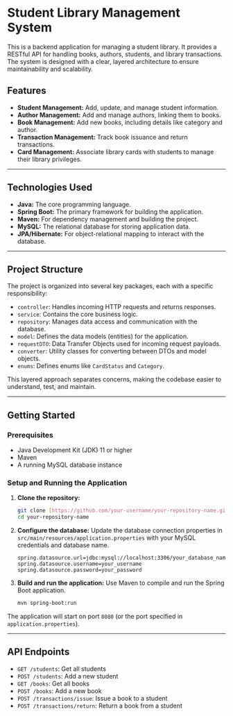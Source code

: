 # Student Library Management System

This is a backend application for managing a student library. It provides a RESTful API for handling books, authors, students, and library transactions. The system is designed with a clear, layered architecture to ensure maintainability and scalability.

## Features

* **Student Management:** Add, update, and manage student information.
* **Author Management:** Add and manage authors, linking them to books.
* **Book Management:** Add new books, including details like category and author.
* **Transaction Management:** Track book issuance and return transactions.
* **Card Management:** Associate library cards with students to manage their library privileges.

---

## Technologies Used

* **Java:** The core programming language.
* **Spring Boot:** The primary framework for building the application.
* **Maven:** For dependency management and building the project.
* **MySQL:** The relational database for storing application data.
* **JPA/Hibernate:** For object-relational mapping to interact with the database.

---

## Project Structure

The project is organized into several key packages, each with a specific responsibility:

* `controller`: Handles incoming HTTP requests and returns responses.
* `service`: Contains the core business logic.
* `repository`: Manages data access and communication with the database.
* `model`: Defines the data models (entities) for the application.
* `requestDTO`: Data Transfer Objects used for incoming request payloads.
* `converter`: Utility classes for converting between DTOs and model objects.
* `enums`: Defines enums like `CardStatus` and `Category`.

This layered approach separates concerns, making the codebase easier to understand, test, and maintain.

---

## Getting Started

### Prerequisites

* Java Development Kit (JDK) 11 or higher
* Maven
* A running MySQL database instance

### Setup and Running the Application

1.  **Clone the repository:**
    ```bash
    git clone [https://github.com/your-username/your-repository-name.git](https://github.com/your-username/your-repository-name.git)
    cd your-repository-name
    ```

2.  **Configure the database:**
    Update the database connection properties in `src/main/resources/application.properties` with your MySQL credentials and database name.
    ```properties
    spring.datasource.url=jdbc:mysql://localhost:3306/your_database_name
    spring.datasource.username=your_username
    spring.datasource.password=your_password
    ```

3.  **Build and run the application:**
    Use Maven to compile and run the Spring Boot application.
    ```bash
    mvn spring-boot:run
    ```

The application will start on port `8080` (or the port specified in `application.properties`).

---

## API Endpoints

* `GET /students`: Get all students
* `POST /students`: Add a new student
* `GET /books`: Get all books
* `POST /books`: Add a new book
* `POST /transactions/issue`: Issue a book to a student
* `POST /transactions/return`: Return a book from a student
